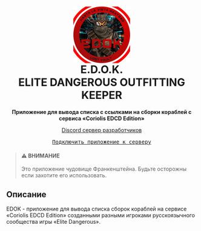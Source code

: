 <h1 align="center">
   <br>
      <img align="center" src="sources/images/EDOK - Logo - Small.png" alt="ᓚᘏᗢ" width="150" height="150">
   <br>
      E.D.O.K.
   <br>
      ELITE DANGEROUS OUTFITTING KEEPER 
   <br>
</h1>

<p align="center">
   <b>Приложение для вывода списка с ссылками на сборки кораблей с сервиса «Coriolis EDCD Edition»</b>
</p>

<p align="center">
		<a href="https://discord.gg/HFqmXPvMxC">Discord сервер разработчиков</a>
</p>

<div align="center">
   <a href="https://discord.com/oauth2/authorize?client_id=827209985481244683&scope=bot%20applications.commands">
      <kbd>Подключить приложение к серверу</kbd>
   </a>
</div>

> #### ⚠ ВНИМАНИЕ
   > Это приложение чудовище Франкенштейна. Будьте осторожны если захотите его использовать.
  
## Описание
EDOK - приложение для вывода списка сборок кораблей на сервисе «Coriolis EDCD Edition» созданными разными игроками русскоязычного сообщества игры «Elite Dangerous».
